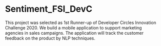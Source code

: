 # Sentiment_FSI_DevC
 This project was selected as 1st Runner-up of Developer Circles Innovation Challenge 2020. We build a mobile application to support marketing agencies in sales campaigns. The application will track the customer feedback on the product by NLP techniques.
